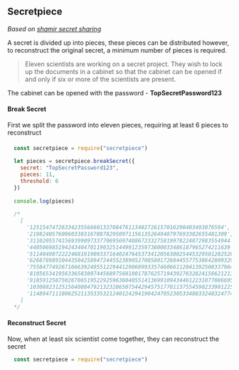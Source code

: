 ## Secretpiece
*Based on [shamir secret sharing](https://cs.jhu.edu/~sdoshi/crypto/papers/shamirturing.pdf)*

A secret is divided up into pieces, these pieces can be distributed however, to reconstruct the original secret, a minimum number of pieces is required.

> Eleven scientists are working on a secret project. They wish to lock up the documents in a cabinet so that the cabinet can be opened if and only if six or more of the scientists are present.

The cabinet can be opened with the password - **TopSecretPassword123**


#### Break Secret
First we split the password into eleven pieces, requiring at least 6 pieces to reconstruct

#### 
```javascript
  const secretpiece = require("secretpiece")
  
  let pieces = secretpiece.breakSecret({
    secret: "TopSecretPassword123",
    pieces: 11,
    threshold: 6
  })
  
  console.log(pieces)
  
  /*
    [
      '1251547472633423556660133708476113482726157016290403493076594',
      '21982405760960338316788782950971156135264948797693382655481309',
      '311020557415693998973377069569748867233275819978224872983554944',
      '440506985194243404701190325144991235973800033486187965274211639',
      '5114049072222468191909337164024764537341205630025445329501282526',
      '6268789891044350425894724455238905270858017268445577538642809329',
      '7558477492671666392495512294412906099335746066112041392508337964',
      '81056534195633658389744568975681801787625719439276328241566212139',
      '91859125875026706519522925963604055141369910943446122310770866954',
      '103088231251564000479213232865075442945751770113755459023390122501',
      '114894711180625211353353212401242941904247052305334883324832477464'
    ]
  */
```


#### Reconstruct Secret
Now, when at least six scientist come together, they can reconstruct the secret

```javascript
  const secretpiece = require("secretpiece")
  
  
```
